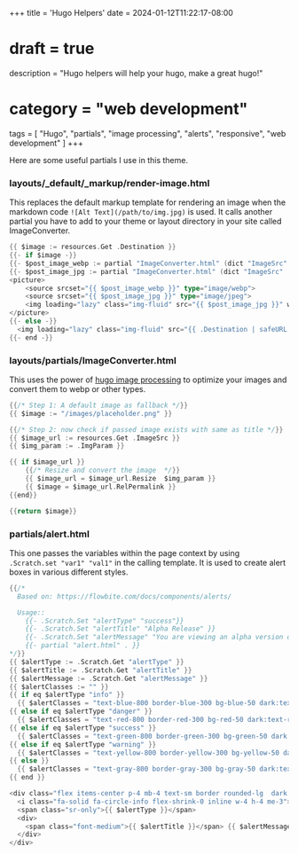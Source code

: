 +++
title = 'Hugo Helpers'
date = 2024-01-12T11:22:17-08:00
# draft = true
description = "Hugo helpers will help your hugo, make a great hugo!"
# category = "web development"
tags = [
  "Hugo",
  "partials",
  "image processing",
  "alerts",
  "responsive",
  "web development"
]
+++

Here are some useful partials I use in this theme.

### layouts/\_default/\_markup/render-image.html

This replaces the default markup template for rendering an image when the markdown code `![Alt Text](/path/to/img.jpg)` is used. It calls another partial you have to add to your theme or layout directory in your site called ImageConverter.

<!--more-->


```go
{{ $image := resources.Get .Destination }}
{{- if $image -}}
{{- $post_image_webp := partial "ImageConverter.html" (dict "ImageSrc" .Destination "ImgParam" (printf "%dx%d webp q100" $image.Width $image.Height)) -}}
{{- $post_image_jpg := partial "ImageConverter.html" (dict "ImageSrc" .Destination "ImgParam" (printf "%dx%d jpg q100" $image.Width $image.Height)) -}}
<picture>
    <source srcset="{{ $post_image_webp }}" type="image/webp">
    <source srcset="{{ $post_image_jpg }}" type="image/jpeg">
    <img loading="lazy" class="img-fluid" src="{{ $post_image_jpg }}" width="{{ $image.Width }}" height="{{ $image.Height  }}" {{ with .Text}} alt="{{ . }}" {{ else }} alt="{{ .Page.Title }}" {{ end }} {{ with .Title}} title="{{ . }}"{{ end }}>
</picture>
{{- else -}}
  <img loading="lazy" class="img-fluid" src="{{ .Destination | safeURL }}" {{ with .Text}} alt="{{ . }}" {{ else }} alt="{{ .Page.Title }}" {{ end }} {{ with .Title}} title="{{ . }}"{{ end }} />
{{- end -}}
```

### layouts/partials/ImageConverter.html

This uses the power of [hugo image processing](https://gohugo.io/content-management/image-processing/) to optimize your images and convert them to webp or other types.

```go
{{/* Step 1: A default image as fallback */}}
{{ $image := "/images/placeholder.png" }}

{{/* Step 2: now check if passed image exists with same as title */}}
{{ $image_url := resources.Get .ImageSrc }}
{{ $img_param := .ImgParam }}

{{ if $image_url }}
    {{/* Resize and convert the image  */}}
    {{ $image_url = $image_url.Resize  $img_param }}
    {{ $image = $image_url.RelPermalink }}
{{end}}

{{return $image}}
```

### partials/alert.html

This one passes the variables within the page context by using `.Scratch.set "var1" "val1"` in the calling template. It is used to create alert boxes in various different styles.

```go
{{/*
  Based on: https://flowbite.com/docs/components/alerts/

  Usage::
    {{- .Scratch.Set "alertType" "success"}}
    {{- .Scratch.Set "alertTitle" "Alpha Release" }}
    {{- .Scratch.Set "alertMessage" "You are viewing an alpha version of this site redesign. Things may be broken at times or just in a state of flux." }}
    {{- partial "alert.html" . }}
*/}}
{{ $alertType := .Scratch.Get "alertType" }}
{{ $alertTitle := .Scratch.Get "alertTitle" }}
{{ $alertMessage := .Scratch.Get "alertMessage" }}
{{ $alertClasses := "" }}
{{ if eq $alertType "info" }}
  {{ $alertClasses = "text-blue-800 border-blue-300 bg-blue-50 dark:text-blue-400 dark:border-blue-800" }}
{{ else if eq $alertType "danger" }}
  {{ $alertClasses = "text-red-800 border-red-300 bg-red-50 dark:text-red-400 dark:border-red-800" }}
{{ else if eq $alertType "success" }}
  {{ $alertClasses = "text-green-800 border-green-300 bg-green-50 dark:text-green-400 dark:border-green-800" }}
{{ else if eq $alertType "warning" }}
  {{ $alertClasses = "text-yellow-800 border-yellow-300 bg-yellow-50 dark:text-yellow-400 dark:border-yellow-800" }}
{{ else }}
  {{ $alertClasses = "text-gray-800 border-gray-300 bg-gray-50 dark:text-gray-400 dark:border-gray-800" }}
{{ end }}

<div class="flex items-center p-4 mb-4 text-sm border rounded-lg  dark:bg-gray-800 {{ $alertClasses }}" role="alert">
  <i class="fa-solid fa-circle-info flex-shrink-0 inline w-4 h-4 me-3"></i>
  <span class="sr-only">{{ $alertType }}</span>
  <div>
    <span class="font-medium">{{ $alertTitle }}</span> {{ $alertMessage }}
  </div>
</div>
```
